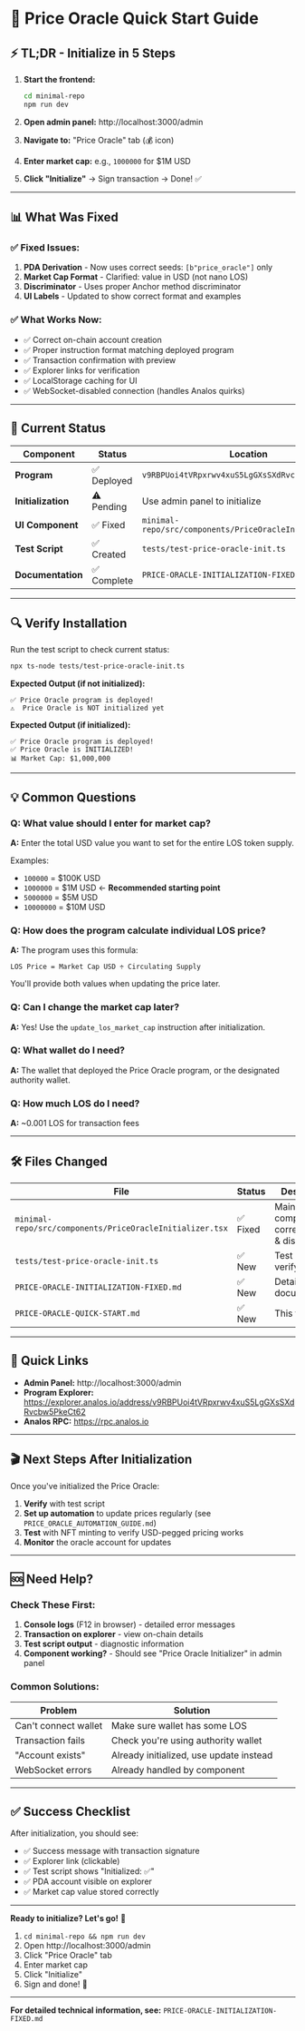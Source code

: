 # 🚀 Price Oracle Quick Start Guide

## ⚡ TL;DR - Initialize in 5 Steps

1. **Start the frontend:**
   ```bash
   cd minimal-repo
   npm run dev
   ```

2. **Open admin panel:** http://localhost:3000/admin

3. **Navigate to:** "Price Oracle" tab (💰 icon)

4. **Enter market cap:** e.g., `1000000` for $1M USD

5. **Click "Initialize"** → Sign transaction → Done! ✅

---

## 📊 What Was Fixed

### ✅ **Fixed Issues:**

1. **PDA Derivation** - Now uses correct seeds: `[b"price_oracle"]` only
2. **Market Cap Format** - Clarified: value in USD (not nano LOS)
3. **Discriminator** - Uses proper Anchor method discriminator
4. **UI Labels** - Updated to show correct format and examples

### ✅ **What Works Now:**

- ✅ Correct on-chain account creation
- ✅ Proper instruction format matching deployed program
- ✅ Transaction confirmation with preview
- ✅ Explorer links for verification
- ✅ LocalStorage caching for UI
- ✅ WebSocket-disabled connection (handles Analos quirks)

---

## 🎯 Current Status

| Component | Status | Location |
|-----------|--------|----------|
| **Program** | ✅ Deployed | `v9RBPUoi4tVRpxrwv4xuS5LgGXsSXdRvcbw5PkeCt62` |
| **Initialization** | ⚠️ Pending | Use admin panel to initialize |
| **UI Component** | ✅ Fixed | `minimal-repo/src/components/PriceOracleInitializer.tsx` |
| **Test Script** | ✅ Created | `tests/test-price-oracle-init.ts` |
| **Documentation** | ✅ Complete | `PRICE-ORACLE-INITIALIZATION-FIXED.md` |

---

## 🔍 Verify Installation

Run the test script to check current status:

```bash
npx ts-node tests/test-price-oracle-init.ts
```

**Expected Output (if not initialized):**
```
✅ Price Oracle program is deployed!
⚠️  Price Oracle is NOT initialized yet
```

**Expected Output (if initialized):**
```
✅ Price Oracle program is deployed!
✅ Price Oracle is INITIALIZED!
📊 Market Cap: $1,000,000
```

---

## 💡 Common Questions

### Q: What value should I enter for market cap?

**A:** Enter the total USD value you want to set for the entire LOS token supply.

Examples:
- `100000` = $100K USD
- `1000000` = $1M USD  ← **Recommended starting point**
- `5000000` = $5M USD
- `10000000` = $10M USD

### Q: How does the program calculate individual LOS price?

**A:** The program uses this formula:
```
LOS Price = Market Cap USD ÷ Circulating Supply
```

You'll provide both values when updating the price later.

### Q: Can I change the market cap later?

**A:** Yes! Use the `update_los_market_cap` instruction after initialization.

### Q: What wallet do I need?

**A:** The wallet that deployed the Price Oracle program, or the designated authority wallet.

### Q: How much LOS do I need?

**A:** ~0.001 LOS for transaction fees

---

## 🛠️ Files Changed

| File | Status | Description |
|------|--------|-------------|
| `minimal-repo/src/components/PriceOracleInitializer.tsx` | ✅ Fixed | Main component - corrected PDA & discriminator |
| `tests/test-price-oracle-init.ts` | ✅ New | Test script to verify status |
| `PRICE-ORACLE-INITIALIZATION-FIXED.md` | ✅ New | Detailed fix documentation |
| `PRICE-ORACLE-QUICK-START.md` | ✅ New | This file |

---

## 🔗 Quick Links

- **Admin Panel:** http://localhost:3000/admin
- **Program Explorer:** https://explorer.analos.io/address/v9RBPUoi4tVRpxrwv4xuS5LgGXsSXdRvcbw5PkeCt62
- **Analos RPC:** https://rpc.analos.io

---

## 🎬 Next Steps After Initialization

Once you've initialized the Price Oracle:

1. **Verify** with test script
2. **Set up automation** to update prices regularly (see `PRICE_ORACLE_AUTOMATION_GUIDE.md`)
3. **Test** with NFT minting to verify USD-pegged pricing works
4. **Monitor** the oracle account for updates

---

## 🆘 Need Help?

### Check These First:

1. **Console logs** (F12 in browser) - detailed error messages
2. **Transaction on explorer** - view on-chain details
3. **Test script output** - diagnostic information
4. **Component working?** - Should see "Price Oracle Initializer" in admin panel

### Common Solutions:

| Problem | Solution |
|---------|----------|
| Can't connect wallet | Make sure wallet has some LOS |
| Transaction fails | Check you're using authority wallet |
| "Account exists" | Already initialized, use update instead |
| WebSocket errors | Already handled by component |

---

## ✅ Success Checklist

After initialization, you should see:

- ✅ Success message with transaction signature
- ✅ Explorer link (clickable)
- ✅ Test script shows "Initialized: ✅"
- ✅ PDA account visible on explorer
- ✅ Market cap value stored correctly

---

**Ready to initialize? Let's go!** 🚀

1. `cd minimal-repo && npm run dev`
2. Open http://localhost:3000/admin
3. Click "Price Oracle" tab
4. Enter market cap
5. Click "Initialize"
6. Sign and done! 🎉

---

**For detailed technical information, see:** `PRICE-ORACLE-INITIALIZATION-FIXED.md`

